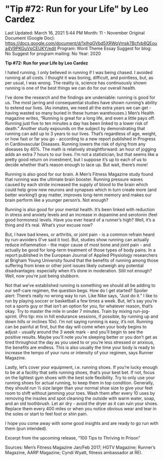 # "Tip #72: Run for your Life" by Leo Cardez

Last Updated: March 16, 2021 5:44 PM
Month: 11 - November
Original Document (Google Doc): https://docs.google.com/document/d/1xlhqGVbd5XRWqVmsk7Bcfvb8QEoua4V9PKGuVpCEUKY/edit
Program: Word Theme Essay
Suggest for blog: No
Suggest for program mailing: No
Year: 2020

**Tip #72: Run for your Life by Leo Cardez**

I hated running. I only believed in running if I was being chased. I avoided running at all costs. I thought it was boring, difficult, and pointless, but, as per usual, I was wrong. The reality is, science has continuously shown running is one of the best things we can do for our overall health.

I’ve done the research and the findings are undeniable: running is good for us. The most jarring and consequential studies have shown running’s ability to extend our lives. (As inmates, we need all the extra years we can get - having wasted so many buried in these human warehouses.) Men’s Health magazine writes, “Running is great for a long life, and even a little pays off. Running just five to ten minutes a day has been linked to a lower risk of death.” Another study expounds on the subject by demonstrating that running can add up to 3 years to our lives. That’s regardless of age, weight, or how fast or far you go - according to a new report published in Progress in Cardiovascular Diseases. Running lowers the risk of dying from any diseases by 40%. The math is relatively straightforward: an hour of jogging adds an extra 7 hours to our lives. I’m not a statistician, but that seems like a pretty good return on investment, but I suppose it’s up to each of us to decide whether that’s reason enough to lace up. But wait, there’s more!

Running is also good for our brain. A Men’s Fitness Magazine study found that running was the ultimate brain booster. Running pressure waves caused by each stride increased the supply of blood to the brain which could help grow new neurons and synapses which in turn create more (and better working!) gray matter, improves long-term memory and makes our brain perform like a younger person’s. Not enough?

Running is also good for your mental health. It’s been linked with reduction in stress and anxiety levels and an increase in dopamine and serotonin (feel good hormones) levels. Have you ever heard of a runner’s high? Well, it’s a thing and it’s real. What’s your excuse now?

But, I have bad knees, or arthritis, or joint pain - is a common refrain heard by run-avoiders (I’ve said it too). But, studies show running can actually reduce inflammation - the major cause of most bone and joint pain - and actually be good for long-term treatment of those types of body pains. In a report published in the European Journal of Applied Physiology researchers at Brigham Young University found that the benefits of running among those suffering from knee or other joint issues likely outweigh any potential disadvantages: especially when it’s done in moderation. Still not enough? Well, now you’re just being stubborn.

Not that we’ve established running is something we should all be adding to our self-care regimen, the question begs: How do I get started? Spoiler alert: There’s really no wrong way to run. Like Nike says, “Just do it.” I like to run by playing soccer or basketball a few times a week. But, let's say you’re not a sports guy or that isn’t an option for you, for whatever reason, that’s okay. Try to master the mile in under 7 minutes. Train by mixing run-jog-sprint. (Pro tip: mix in hill endurance sessions, if possible, by running up and down hills or inclines 10x). I’m not saying running is easy, it’s not. Running can be painful at first, but the day will come when your body begins to adjust - usually around the 3 week mark - and you’ll begin to see the positive results. Maybe you’ll note you’re sleeping better or you don’t get as tired throughout the day as you used to or you’re less stressed or anxious, the benefits are endless. This is also usually the time your body is ready to increase the tempo of your runs or intensity of your regimen, says Runner Magazine.

Lastly, let’s cover your equipment, i.e. running shoes. If you’re lucky enough to be at a facility that sells running shoes, that’s your best bet. If not, focus on the lightest gym shoes with the best sole flexibility. Try to only use your running shoes for actual running, to keep them in top condition. Generally, they should run ½ size larger than your normal shoe size to give your feet room to shift without jamming your toes. Wash them after every 10 uses by removing the insoles and spot cleaning the outside with warm water, soap, and an old toothbrush. Let air dry - avoid the dryer as it can ruin your shoes. Replace them every 400 miles or when you notice obvious wear and tear in the soles or start to feel foot or shin pain.

I hope you come away with some good insights and are ready to go run with them (pun intended).

Excerpt from the upcoming release, “100 Tips to Thriving in Prison”

Sources: Men’s Fitness Magazine Jan/Feb 2017; HGTV Magazine; Runner’s Magazine, AARP Magazine; Cyndi Wyatt, fitness ambassador at REI.